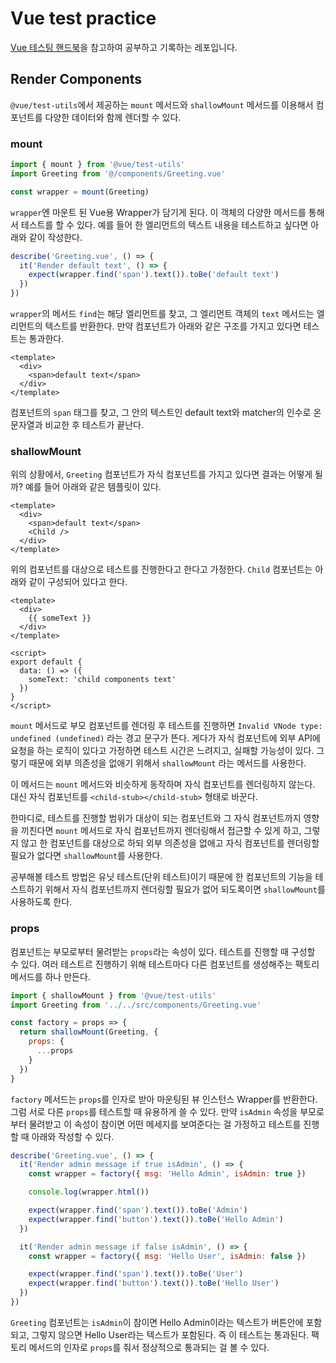 # Vue test practice

[Vue 테스팅 핸드북](https://lmiller1990.github.io/vue-testing-handbook)을 참고하여 공부하고 기록하는 레포입니다.

## Render Components

`@vue/test-utils`에서 제공하는 `mount` 메서드와 `shallowMount` 메서드를 이용해서 컴포넌트를 다양한 데이터와 함께 렌더할 수 있다.

### mount

```js
import { mount } from '@vue/test-utils'
import Greeting from '@/components/Greeting.vue'

const wrapper = mount(Greeting)
```

`wrapper`엔 마운트 된 Vue용 Wrapper가 담기게 된다. 이 객체의 다양한 메서드를 통해서 테스트를 할 수 있다. 예를 들어 한 엘리먼트의 텍스트 내용을 테스트하고 싶다면 아래와 같이 작성한다.

```js
describe('Greeting.vue', () => {
  it('Render default text', () => {
    expect(wrapper.find('span').text()).toBe('default text')
  })
})
```

`wrapper`의 메서드 `find`는 해당 엘리먼트를 찾고, 그 엘리먼트 객체의 `text` 메서드는 엘리먼트의 텍스트를 반환한다. 만약 컴포넌트가 아래와 같은 구조를 가지고 있다면 테스트는 통과한다.

```vue
<template>
  <div>
    <span>default text</span>
  </div>
</template>
```

컴포넌트의 `span` 태그를 찾고, 그 안의 텍스트인 default text와 matcher의 인수로 온 문자열과 비교한 후 테스트가 끝난다.

### shallowMount

위의 상황에서, `Greeting` 컴포넌트가 자식 컴포넌트를 가지고 있다면 결과는 어떻게 될까? 예를 들어 아래와 같은 템플릿이 있다.

```vue
<template>
  <div>
    <span>default text</span>
    <Child />
  </div>
</template>
```

위의 컴포넌트를 대상으로 테스트를 진행한다고 한다고 가정한다. `Child` 컴포넌트는 아래와 같이 구성되어 있다고 한다.

```vue
<template>
  <div>
    {{ someText }}
  </div>
</template>

<script>
export default {
  data: () => ({
    someText: 'child components text'
  })
}
</script>
```

`mount` 메서드로 부모 컴포넌트를 렌더링 후 테스트를 진행하면 `Invalid VNode type: undefined (undefined)` 라는 경고 문구가 뜬다. 게다가 자식 컴포넌트에 외부 API에 요청을 하는 로직이 있다고 가정하면 테스트 시간은 느려지고, 실패할 가능성이 있다. 그렇기 때문에 외부 의존성을 없애기 위해서 `shallowMount` 라는 메서드를 사용한다.

이 메서드는 `mount` 메서드와 비슷하게 동작하며 자식 컴포넌트를 렌더링하지 않는다. 대신 자식 컴포넌트를 `<child-stub></child-stub>` 형태로 바꾼다.

한마디로, 테스트를 진행할 범위가 대상이 되는 컴포넌트와 그 자식 컴포넌트까지 영향을 끼친다면 `mount` 메서드로 자식 컴포넌트까지 렌더링해서 접근할 수 있게 하고, 그렇지 않고 한 컴포넌트를 대상으로 하되 외부 의존성을 없애고 자식 컴포넌트를 렌더링할 필요가 없다면 `shallowMount`를 사용한다.

공부해볼 테스트 방법은 유닛 테스트(단위 테스트)이기 때문에 한 컴포넌트의 기능을 테스트하기 위해서 자식 컴포넌트까지 렌더링할 필요가 없어 되도록이면 `shallowMount`를 사용하도록 한다.

### props

컴포넌트는 부모로부터 물려받는 `props`라는 속성이 있다. 테스트를 진행할 때 구성할 수 있다. 여러 테스트르 진행하기 위해 테스트마다 다른 컴포넌트를 생성해주는 팩토리 메서드를 하나 만든다.

```js
import { shallowMount } from '@vue/test-utils'
import Greeting from '../../src/components/Greeting.vue'

const factory = props => {
  return shallowMount(Greeting, {
    props: {
      ...props
    }
  })
}
```

`factory` 메서드는 `props`를 인자로 받아 마운팅된 뷰 인스턴스 Wrapper를 반환한다. 그럼 서로 다른 `props`를 테스트할 때 유용하게 쓸 수 있다. 만약 `isAdmin` 속성을 부모로부터 물려받고 이 속성이 참이면 어떤 메세지를 보여준다는 걸 가정하고 테스트를 진행할 때 아래와 작성할 수 있다.

```js
describe('Greeting.vue', () => {
  it('Render admin message if true isAdmin', () => {
    const wrapper = factory({ msg: 'Hello Admin', isAdmin: true })

    console.log(wrapper.html())

    expect(wrapper.find('span').text()).toBe('Admin')
    expect(wrapper.find('button').text()).toBe('Hello Admin')
  })

  it('Render admin message if false isAdmin', () => {
    const wrapper = factory({ msg: 'Hello User', isAdmin: false })

    expect(wrapper.find('span').text()).toBe('User')
    expect(wrapper.find('button').text()).toBe('Hello User')
  })
})
```

`Greeting` 컴포넌트는 `isAdmin`이 참이면 Hello Admin이라는 텍스트가 버튼안에 포함되고, 그렇지 않으면 Hello User라는 텍스트가 포함된다. 즉 이 테스트는 통과된다. 팩토리 메서드의 인자로 `props`를 줘서 정상적으로 통과되는 걸 볼 수 있다.
